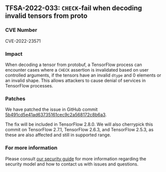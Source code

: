 ## TFSA-2022-033: `CHECK`-fail when decoding invalid tensors from proto

### CVE Number
CVE-2022-23571

### Impact
When decoding a tensor from protobuf, a TensorFlow process can encounter cases where a `CHECK` assertion is invalidated based on user controlled arguments, if the tensors have an invalid `dtype` and 0 elements or an invalid shape. This allows attackers to cause denial of services in TensorFlow processes.

### Patches
We have patched the issue in GitHub commit [5b491cd5e41ad63735161cec9c2a568172c8b6a3](https://github.com/tensorflow/tensorflow/commit/5b491cd5e41ad63735161cec9c2a568172c8b6a3).

The fix will be included in TensorFlow 2.8.0. We will also cherrypick this commit on TensorFlow 2.7.1, TensorFlow 2.6.3, and TensorFlow 2.5.3, as these are also affected and still in supported range.

### For more information
Please consult [our security guide](https://github.com/tensorflow/tensorflow/blob/master/SECURITY.md) for more information regarding the security model and how to contact us with issues and questions.
